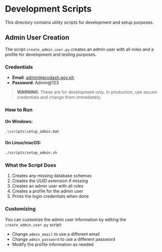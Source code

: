 # Development Scripts

This directory contains utility scripts for development and setup purposes.

## Admin User Creation

The script `create_admin_user.py` creates an admin user with all roles and a profile for development and testing purposes.

### Credentials

- **Email**: admin@ecodash.gov.ph
- **Password**: Admin@123

> **WARNING**: These are for development only. In production, use secure credentials and change them immediately.

### How to Run

#### On Windows:

```bash
.\scripts\setup_admin.bat
```

#### On Linux/macOS:

```bash
./scripts/setup_admin.sh
```

### What the Script Does

1. Creates any missing database schemas
2. Creates the UUID extension if missing
3. Creates an admin user with all roles
4. Creates a profile for the admin user
5. Prints the login credentials when done

### Customizing

You can customize the admin user information by editing the `create_admin_user.py` script:

- Change `admin_email` to use a different email
- Change `admin_password` to use a different password
- Modify the profile information as needed
